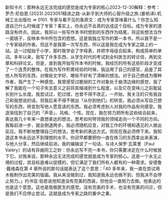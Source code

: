 

新知卡片：那种永远无法完成的感觉是成为专家的核心2023-12-30解释：参考：罗杰·尼伯恩.(2023).2023051精进之路-从新手到大师的心智升级之旅.(姜帆译).机械工业出版社 => 0101. 专家与看不见的鱼原文：成为专家意味着什么？你怎么知道自己什么时候成了专家？事实上，你永远不会真的达成这个目标。成为专家的道路没有终点。因此，我将以一些写作本书时想到的东西作为结尾，将这些想法当作一面镜子，反映本书中所包含的思想。这是我独立写作的第一本书，所以我不是一个专家级的作者。但这不是我第一次写东西，所以这是我在成为专家之路上的一站。这一过程始于小学，那时我学会了字母表，并把字母组合起来，构成简单的单词。多年以来，我写了许多东西，从学生时代的考试到全科医生的转诊信，再到文章和科研论文。但是，直到我开始写作本书的时候，我经历的所有这些阶段才变成了一个连贯的整体。在我为写作积累经验的时候，我运用了自己的感官，品鉴了其他人所写的东西，对哪些文字好、哪些不好有了清晰的想法。对于自己想成为哪种作者，我产生了一种感觉。我曾感受过脆弱的工作对象处于崩溃边缘的感觉，我了解了我能在一个句子失去意义之前将其缩减到什么程度，以及它在变味儿之前能延长到什么长度。我尝试过，犯过错，也曾不得不改正。一开始，我关注的只有我自己和我想说的话，但我后来不得不做出「从你到他们」的转变。我必须从写自己想写的东西，转变到写他人愿意读的东西。我必须考虑别人对我的作品有何感受。我逐渐找到了自己的「声音」、风格、个性。现在，我在努力把所有这些结合起来，表达我几十年来一直想表达的想法，思考如何带领我的领域走向一个不同的方向。我每前进一步，就会倒退两步。我必须随机应变，对我工作的环境和遇见的人做出反应。我不断地整理自己的想法，思考新的表达方式。但现在我必须停下来。我知道这本书永远达不到理想的水平。你迟早都要把你一直在练习的东西拿出来表演，与他人分享，然后继续前进。我的编辑说了一句话，与诗人保罗·瓦莱里（Paul Valéry）的话有异曲同工之妙：你永远写不完一本书，你只需要决定在什么时候放下它。对我来说，那种永远无法完成的感觉就是成为专家的核心。这是一个永无止境的过程，其目标是难以捉摸的，但它满足了我们所有人都有的一种需求。安德鲁·戴维森在第 4 章所说的那句话就表达了这个意思：「40 多年来，我一直在尝试用木板制作出完美的版画。我从来没做到过，我知道我永远也做不到，但我决不会停止努力。」约书亚·伯恩说他知道没有完美的西装，但他会一直努力去做。他表达的也是这个意思。这也是我做医生的感觉。没有完美的手术，也没有完美的问诊，但是我们不应停止尝试。这就是成为专家之路的重中之重。